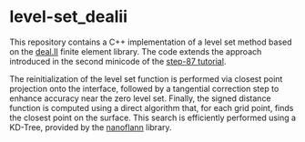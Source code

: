 # level-set_dealii
This repository contains a C++ implementation of a level set method based on the [deal.II](https://www.dealii.org) finite element library. The code extends the approach introduced in the second minicode of the [step-87 tutorial]([https://www.dealii.org](https://www.dealii.org/current/doxygen/deal.II/step_87.html)).

The reinitialization of the level set function is performed via closest point projection onto the interface, followed by a tangential correction step to enhance accuracy near the zero level set. Finally, the signed distance function is computed using a direct algorithm that, for each grid point, finds the closest point on the surface. This search is efficiently performed using a KD-Tree, provided by the [nanoflann](https://github.com/jlblancoc/nanoflann.git) library.




